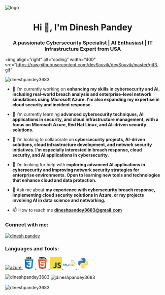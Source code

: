 ![logo](https://encrypted-tbn0.gstatic.com/images?q=tbn:ANd9GcRnKAoWYCN06QFU7vD1_xpLgRhpn-BLGzSVUg&s)
<h1 align="center">Hi 👋, I'm Dinesh Pandey</h1>
<h3 align="center">A passionate Cybersecurity Specialist | AI Enthusiast | IT Infrastructure Expert from USA</h3>

<img align=”right” alt=”coding” width=”400” src=”https://raw.githubusercontent.com/devSouvik/devSouvik/master/gif3.gif”

<p align="left"> <img src="https://komarev.com/ghpvc/?username=dineshpandey3683&label=Profile%20views&color=0e75b6&style=flat" alt="dineshpandey3683" /> </p>

- 🔭 I’m currently working on **enhancing my skills in cybersecurity and AI, including real-world breach analysis and enterprise-level network simulations using Microsoft Azure. I'm also expanding my expertise in cloud security and incident response.**

- 🌱 I’m currently learning **advanced cybersecurity techniques, AI applications in security, and cloud infrastructure management, with a focus on Microsoft Azure, Red Hat Linux, and AI-driven security solutions.**

- 👯 I’m looking to collaborate on **cybersecurity projects, AI-driven solutions, cloud infrastructure development, and network security initiatives. I’m especially interested in breach response, cloud security, and AI applications in cybersecurity.**

- 🤝 I’m looking for help with **exploring advanced AI applications in cybersecurity and improving network security strategies for enterprise environments. Open to learning new tools and technologies that enhance cloud and data protection.**

- 💬 Ask me about **my experience with cybersecurity breach response, implementing cloud security solutions in Azure, or my projects involving AI in data science and networking.**

- 📫 How to reach me **dineshpandey3683@gmail.com**

<h3 align="left">Connect with me:</h3>
<p align="left">
<a href="https://linkedin.com/in/dinesh pandey" target="blank"><img align="center" src="https://raw.githubusercontent.com/rahuldkjain/github-profile-readme-generator/master/src/images/icons/Social/linked-in-alt.svg" alt="dinesh pandey" height="30" width="40" /></a>
</p>

<h3 align="left">Languages and Tools:</h3>
<p align="left"> <a href="https://azure.microsoft.com/en-in/" target="_blank" rel="noreferrer"> <img src="https://www.vectorlogo.zone/logos/microsoft_azure/microsoft_azure-icon.svg" alt="azure" width="40" height="40"/> </a> <a href="https://www.w3schools.com/css/" target="_blank" rel="noreferrer"> <img src="https://raw.githubusercontent.com/devicons/devicon/master/icons/css3/css3-original-wordmark.svg" alt="css3" width="40" height="40"/> </a> <a href="https://www.w3.org/html/" target="_blank" rel="noreferrer"> <img src="https://raw.githubusercontent.com/devicons/devicon/master/icons/html5/html5-original-wordmark.svg" alt="html5" width="40" height="40"/> </a> <a href="https://developer.mozilla.org/en-US/docs/Web/JavaScript" target="_blank" rel="noreferrer"> <img src="https://raw.githubusercontent.com/devicons/devicon/master/icons/javascript/javascript-original.svg" alt="javascript" width="40" height="40"/> </a> <a href="https://www.mysql.com/" target="_blank" rel="noreferrer"> <img src="https://raw.githubusercontent.com/devicons/devicon/master/icons/mysql/mysql-original-wordmark.svg" alt="mysql" width="40" height="40"/> </a> <a href="https://www.python.org" target="_blank" rel="noreferrer"> <img src="https://raw.githubusercontent.com/devicons/devicon/master/icons/python/python-original.svg" alt="python" width="40" height="40"/> </a> </p>

<p><img align="left" src="https://github-readme-stats.vercel.app/api/top-langs?username=dineshpandey3683&show_icons=true&locale=en&layout=compact" alt="dineshpandey3683" /></p>

<p>&nbsp;<img align="center" src="https://github-readme-stats.vercel.app/api?username=dineshpandey3683&show_icons=true&locale=en" alt="dineshpandey3683" /></p>

<p><img align="center" src="https://github-readme-streak-stats.herokuapp.com/?user=dineshpandey3683&" alt="dineshpandey3683" /></p>
